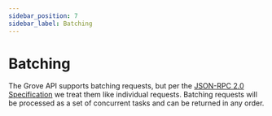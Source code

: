 ```yaml
---
sidebar_position: 7
sidebar_label: Batching
---
```


# Batching

The Grove API supports batching requests, but per the [JSON-RPC 2.0 Specification](https://www.jsonrpc.org/specification#batch) we treat them like individual requests. Batching requests will be processed as a set of concurrent tasks and can be returned in any order.

